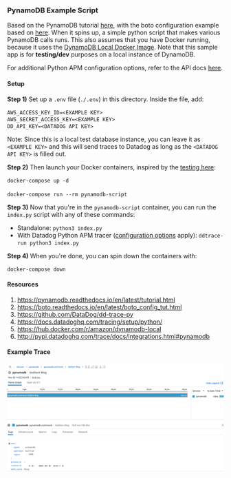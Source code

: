 ### PynamoDB Example Script

Based on the PynamoDB tutorial [here](https://pynamodb.readthedocs.io/en/latest/tutorial.html), with the boto configuration example based on [here](https://boto.readthedocs.io/en/latest/boto_config_tut.html). When it spins up, a simple python script that makes various PynamoDB calls runs. This also assumes that you have Docker running, because it uses the [DynamoDB Local Docker Image](https://hub.docker.com/r/amazon/dynamodb-local). Note that this sample app is for **testing/dev** purposes on a local instance of DynamoDB.

For additional Python APM configuration options, refer to the API docs [here](http://pypi.datadoghq.com/trace/docs/integrations.html#pynamodb).

#### Setup

**Step 1)** Set up a `.env` file (`./.env`) in this directory. Inside the file, add:

```
AWS_ACCESS_KEY_ID=<EXAMPLE KEY>
AWS_SECRET_ACCESS_KEY=<EXAMPLE KEY>
DD_API_KEY=<DATADOG API KEY>
```

Note: Since this is a local test database instance, you can leave it as `<EXAMPLE KEY>` and this will send traces to Datadog as long as the `<DATADOG API KEY>` is filled out.

**Step 2)** Then launch your Docker containers, inspired by the [testing here](https://github.com/DataDog/dd-trace-py#testing):

```
docker-compose up -d

docker-compose run --rm pynamodb-script
```

**Step 3)** Now that you're in the `pynamodb-script` container, you can run the `index.py` script with any of these commands:

- Standalone: `python3 index.py`
- With Datadog Python APM tracer ([configuration options](https://docs.datadoghq.com/tracing/setup/python/#environment-variable) apply): `ddtrace-run python3 index.py`

**Step 4)** When you're done, you can spin down the containers with:

```
docker-compose down
```

#### Resources

1. https://pynamodb.readthedocs.io/en/latest/tutorial.html
2. https://boto.readthedocs.io/en/latest/boto_config_tut.html
3. https://github.com/DataDog/dd-trace-py
4. https://docs.datadoghq.com/tracing/setup/python/
5. https://hub.docker.com/r/amazon/dynamodb-local
6. http://pypi.datadoghq.com/trace/docs/integrations.html#pynamodb

#### Example Trace

![Example](./images/example_get_item.png)
